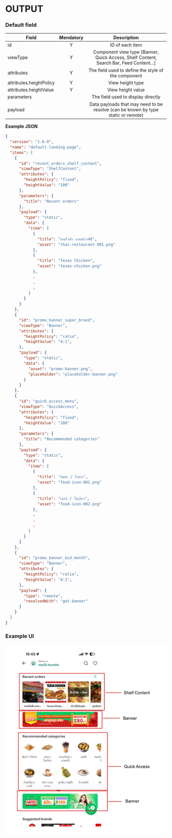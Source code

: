 # OUTPUT

### Default field

| Field                   | Mendatory |                                      Description                                       |
| ----------------------- | :-------: | :------------------------------------------------------------------------------------: |
| id                      |     Y     |                                    ID of each item                                     |
| viewType                |     Y     | Component view type [Banner, Quick Access, Shelf Content, Search Bar, Feed Content...] |
| attributes              |     Y     |                  The field used to define the style of the component                   |
| attributes.heightPolicy |     Y     |                                    View height type                                    |
| attributes.heightValue  |     Y     |                                   View height value                                    |
| parameters              |           |                           The field used to display directly                           |
| payload                 |           |   Data payloads that may need to be resolve (can be known by type static or remote)    |

**Example JSON**

```json
{
  "version": "1.0.0",
  "name": "default-landing-page",
  "items": [
    {
      "id": "recent_orders_shelf_content",
      "viewType": "ShelfContent",
      "attributes": {
        "heightPolicy": "fixed",
        "heightValue": "100"
      },
      "parameters": {
        "title": "Recent orders"
      },
      "payload": {
        "type": "static",
        "data": {
          "item": [
            {
              "title": "ตามใจสั่ง ลาดพร้าว48",
              "asset": "thai-restaurant-001.png"
            },
            {
              "title": "Texas Chicken",
              "asset": "texas-chicken.png"
            },
            .
            .
            .
          ]
        }
      }
    },
    {
      "id": "promo_banner_super_brand",
      "viewType": "Banner",
      "attributes": {
        "heightPolicy": "ratio",
        "heightValue": "4:1",
      },
      "payload": {
        "type": "static",
        "data": {
          "asset": "promo-banner.png",
          "placeholder": "placeholder-banner.png"
        }
      }
    },
    {
      "id": "quick_access_menu",
      "viewType": "QuickAccess",
      "attributes": {
        "heightPolicy": "fixed",
        "heightValue": "200"
      },
      "parameters": {
        "title": "Recommended categories"
      },
      "payload": {
        "type": "static",
        "data": {
          "item": [
            {
              "title": "ส้มตำ / ไก่ย่าง",
              "asset": "food-icon-001.png"
            },
            {
              "title": "เครป / โตเกียว",
              "asset": "food-icon-002.png"
            },
            .
            .
            .
          ]
        }
      }
    },
    {
      "id": "promo_banner_mid_month",
      "viewType": "Banner",
      "attributes": {
        "heightPolicy": "ratio",
        "heightValue": "4:1",
      },
      "payload": {
        "type": "remote",
        "resolvedWith": "get-banner"
      }
    }
  ]
}
```

### Example UI

![Image](ui.png)
